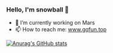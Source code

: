 ### Hello, I'm snowball 👋

- 🔭 I’m currently working on Mars
- 📫 How to reach me: www.gqfun.top

[![Anurag's GitHub stats](https://github-readme-stats.vercel.app/api?username=gongqij)](https://github.com/gongqij)
